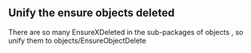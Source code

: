 ## Unify the ensure objects deleted

There are so many EnsureXDeleted in the sub-packages of objects , so unify them to objects/EnsureObjectDelete
